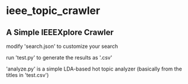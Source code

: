 # ieee_topic_crawler

## A Simple IEEEXplore Crawler
modify 'search.json' to customize your search

run 'test.py' to generate the results as '.csv'

'analyze.py' is a simple LDA-based hot topic analyzer (basically from the titles in 'test.csv')
